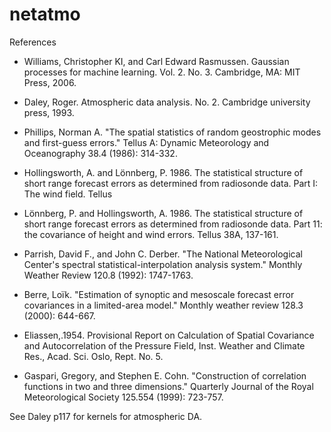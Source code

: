 # netatmo


References
* Williams, Christopher KI, and Carl Edward Rasmussen. Gaussian processes for machine learning. Vol. 2. No. 3. Cambridge, MA: MIT Press, 2006.

* Daley, Roger. Atmospheric data analysis. No. 2. Cambridge university press, 1993.

* Phillips, Norman A. "The spatial statistics of random geostrophic modes and first-guess errors." Tellus A: Dynamic Meteorology and Oceanography 38.4 (1986): 314-332.
* Hollingsworth, A. and Lönnberg, P. 1986. The statistical structure of short  range forecast errors as determined from  radiosonde data.  Part I: The wind  field. Tellus 
* Lönnberg, P. and Hollingsworth, A. 1986. The statistical structure of short range  forecast errors as determined from radiosonde data. Part 11: the covariance of height and wind  errors. Tellus 38A, 137-161.
* Parrish, David F., and John C. Derber. "The National Meteorological Center's spectral statistical-interpolation analysis system." Monthly Weather Review 120.8 (1992): 1747-1763.
* Berre, Loïk. "Estimation of synoptic and mesoscale forecast error covariances in a limited-area model." Monthly weather review 128.3 (2000): 644-667.
* Eliassen,.1954. Provisional Report on Calculation of Spatial Covariance and Autocorrelation of the Pressure Field, Inst. Weather and Climate Res., Acad. Sci. Oslo, Rept. No. 5.

* Gaspari, Gregory, and Stephen E. Cohn. "Construction of correlation functions in two and three dimensions." Quarterly Journal of the Royal Meteorological Society 125.554 (1999): 723-757.


See Daley p117 for kernels for atmospheric DA.